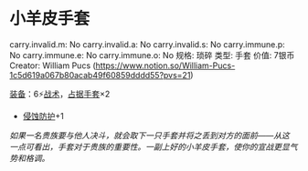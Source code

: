 # 小羊皮手套

carry.invalid.m: No
carry.invalid.a: No
carry.invalid.s: No
carry.immune.p: No
carry.immune.e: No
carry.immune.o: No
规格: 琐碎
类型: 手套
价值: 7银币
Creator: William Pucs (https://www.notion.so/William-Pucs-1c5d619a067b80acab49f60859dddd55?pvs=21)

<aside>

[装备](https://www.notion.so/1b3d619a067b80f99057fe3412922dd5?pvs=21)：6⚡️[战术](https://www.notion.so/1b3d619a067b8051b6eaffd160aee01c?pvs=21)，[占据](https://www.notion.so/1b3d619a067b8021ba8fe7cef8b96857?pvs=21)[手套](https://www.notion.so/1b3d619a067b80d196efec271b1054a2?pvs=21)×2

- [侵蚀防护](https://www.notion.so/1b3d619a067b803db0cfccaf34b5fceb?pvs=21)+1
</aside>

*如果一名贵族要与他人决斗，就会取下一只手套并将之丢到对方的面前——从这一点可看出，手套对于贵族的重要性。一副上好的小羊皮手套，使你的宣战更显气势和格调。*